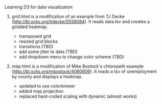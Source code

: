 Learning D3 for data visualization

1) grid.html is a modification of an example from TJ Decke (http://bl.ocks.org/tjdecke/5558084). It reads data.tsv and creates a gridded heatmap.
   - transposed grid
   - resized grid blocks
   - transitions (TBD)
   - add some jitter to data (TBD)
   - add dropdown menu to change color scheme (TBD)

2) map.html is a modification of Mike Bostock's chloropeth example (http://bl.ocks.org/mbostock/4060606). It reads a tsv of unemployment by county and displays a heatmap.
   - updated to use colorbrewer 
   - added map projection
   - replaced hard-coded scaling with dynamic (almost works) 
